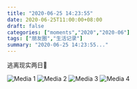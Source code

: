 ```yaml
---
title: "2020-06-25 14:23:55"
date: 2020-06-25T11:00:00+08:00
draft: false
categories: ["moments","2020","2020-06"]
tags: ["朋友圈","生活记录"]
summary: "2020-06-25 14:23:55..."
---
```


逃离现实两日🍻

![Media 1](/Moments/photos/2020-06-25/202006251423550.jpg)
![Media 2](/Moments/photos/2020-06-25/202006251423551.jpg)
![Media 3](/Moments/photos/2020-06-25/202006251423552.jpg)
![Media 4](/Moments/photos/2020-06-25/202006251423553.jpg)

